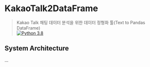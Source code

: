 # KakaoTalk2DataFrame
> Kakao Talk 채팅 데이터 분석을 위한 데이터 정형화 툴(Text to Pandas DataFrame)   
[![Python 3.8](https://img.shields.io/badge/python-3.8-blue.svg)](https://www.python.org/downloads/release/python-360/)

## System Architecture
...

## 
